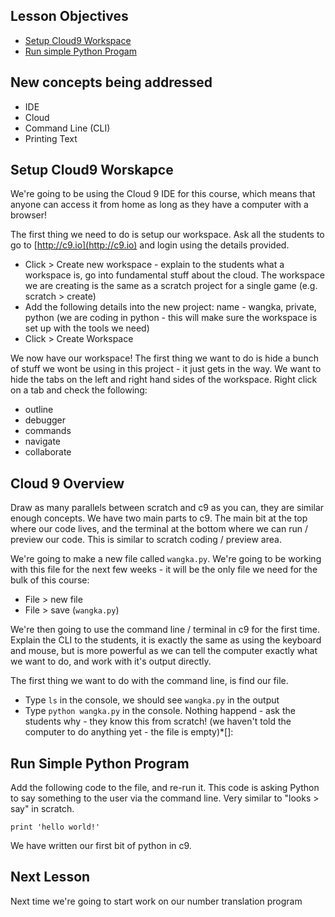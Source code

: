 ## Lesson Objectives

* [Setup Cloud9 Workspace](#setup-cloud9-workspace)
* [Run simple Python Progam](#run-simple-python-program)

## New concepts being addressed

* IDE
* Cloud
* Command Line (CLI)
* Printing Text

## Setup Cloud9 Worskapce

We're going to be using the Cloud 9 IDE for this course, which means that anyone can access it from home as long as they have a computer with a browser!

The first thing we need to do is setup our workspace. Ask all the students to go to [http://c9.io](http://c9.io) and login using the details provided.

* Click > Create new workspace - explain to the students what a workspace is, go into fundamental stuff about the cloud. The workspace we are creating is the same as a scratch project for a single game (e.g. scratch > create)
* Add the following details into the new project: name - wangka, private, python (we are coding in python - this will make sure the workspace is set up with the tools we need)
* Click > Create Workspace

We now have our workspace! The first thing we want to do is hide a bunch of stuff we wont be using in this project - it just gets in the way. We want to hide the tabs on the left and right hand sides of the workspace. Right click on a tab and check the following:

* outline
* debugger
* commands
* navigate
* collaborate

## Cloud 9 Overview

Draw as many parallels between scratch and c9 as you can, they are similar enough concepts. We have two main parts to c9. The main bit at the top where our code lives, and the terminal at the bottom where we can run / preview our code. This is similar to scratch coding / preview area.

We're going to make a new file called `wangka.py`. We're going to be working with this file for the next few weeks - it will be the only file we need for the bulk of this course:

* File > new file
* File > save (`wangka.py`)

We're then going to use the command line / terminal in c9 for the first time. Explain the CLI to the students, it is exactly the same as using the keyboard and mouse, but is more powerful as we can tell the computer exactly what we want to do, and work with it's output directly.

The first thing we want to do with the command line, is find our file.

* Type `ls` in the console, we should see `wangka.py` in the output
* Type `python wangka.py` in the console. Nothing happend - ask the students why - they know this from scratch! (we haven't told the computer to do anything yet - the file is empty)*[]:


## Run Simple Python Program

Add the following code to the file, and re-run it. This code is asking Python to say something to the user via the command line. Very similar to "looks > say" in scratch.

`print 'hello world!'`

We have written our first bit of python in c9.

## Next Lesson

Next time we're going to start work on our number translation program
